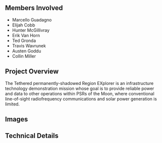 ## Members Involved
* Marcello Guadagno
* Elijah Cobb
* Hunter McGillivray
* Erik Van Horn
* Ted Gronda
* Travis Wavrunek
* Austen Goddu
* Collin Miller

## Project Overview
The Tethered permanently-shadowed Region EXplorer is an infrastructure technology demonstration mission whose goal is to provide reliable power and data to other operations within PSRs of the Moon, where conventional line-of-sight radiofrequency communications and solar power generation is limited.

## Images


## Technical Details

